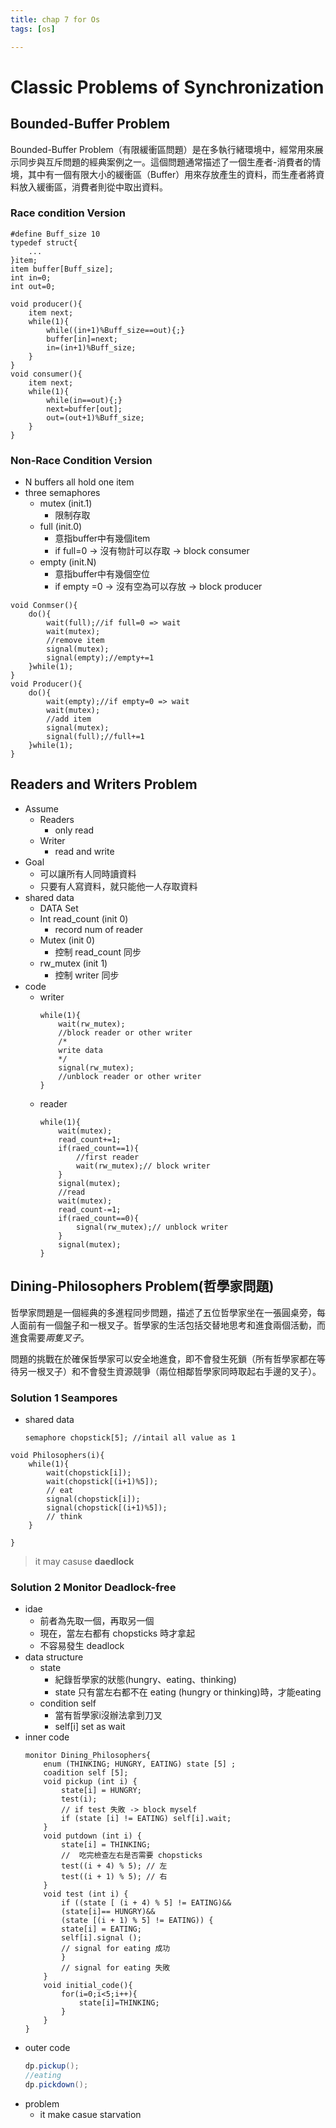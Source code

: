 ```yaml
---
title: chap 7 for Os
tags: [os]

---
```


# Classic Problems of Synchronization
## Bounded-Buffer Problem
Bounded-Buffer Problem（有限緩衝區問題）是在多執行緒環境中，經常用來展示同步與互斥問題的經典案例之一。這個問題通常描述了一個生產者-消費者的情境，其中有一個有限大小的緩衝區（Buffer）用來存放產生的資料，而生產者將資料放入緩衝區，消費者則從中取出資料。
### Race condition Version
```clike=
#define Buff_size 10
typedef struct{
	...
}item;
item buffer[Buff_size];
int in=0;
int out=0;

void producer(){
	item next;
	while(1){
		while((in+1)%Buff_size==out){;}
		buffer[in]=next;
		in=(in+1)%Buff_size;
	}
}
void consumer(){
	item next;
	while(1){
		while(in==out){;}
		next=buffer[out];
		out=(out+1)%Buff_size;
	}
}
```
### Non-Race Condition Version
- N buffers all hold one item
- three semaphores
	- mutex (init.1)
		- 限制存取
	- full (init.0)
		- 意指buffer中有幾個item
		- if full=0 → 沒有物計可以存取 → block consumer
	- empty (init.N)
		- 意指buffer中有幾個空位
		- if empty =0 → 沒有空為可以存放 → block producer

```clike=
void Conmser(){
	do(){
		wait(full);//if full=0 => wait
		wait(mutex);
		//remove item
		signal(mutex);
		signal(empty);//empty+=1
	}while(1);
}
void Producer(){
	do(){
		wait(empty);//if empty=0 => wait
		wait(mutex);
		//add item
		signal(mutex);
		signal(full);//full+=1
	}while(1);
}
```
## Readers and Writers Problem
- Assume
	- Readers
		- only read
	- Writer
		- read and write
- Goal
	- 可以讓所有人同時讀資料
	- 只要有人寫資料，就只能他一人存取資料
- shared data
	- DATA Set
	- Int read_count (init 0)
		- record num of reader 
	- Mutex (init 0)
		- 控制 read_count 同步
	- rw_mutex (init 1)
		- 控制 writer 同步
- code
	- writer
		```clike=1
		while(1){
			wait(rw_mutex);
			//block reader or other writer
			/*
			write data
			*/
			signal(rw_mutex);
			//unblock reader or other writer
		}
		```
	-	reader
		```clike=1
		while(1){
			wait(mutex);
			read_count+=1;
			if(raed_count==1){
				//first reader
				wait(rw_mutex);// block writer 
			}
			signal(mutex);
			//read 
			wait(mutex);
			read_count-=1;
			if(raed_count==0){
				signal(rw_mutex);// unblock writer 
			}
			signal(mutex);
		}
		```
## Dining-Philosophers Problem(哲學家問題) 
哲學家問題是一個經典的多進程同步問題，描述了五位哲學家坐在一張圓桌旁，每人面前有一個盤子和一根叉子。哲學家的生活包括交替地思考和進食兩個活動，而進食需要*兩隻叉子*。

問題的挑戰在於確保哲學家可以安全地進食，即不會發生死鎖（所有哲學家都在等待另一根叉子）和不會發生資源競爭（兩位相鄰哲學家同時取起右手邊的叉子）。
### Solution 1 Seampores
- shared data
	```clike=
	semaphore chopstick[5]; //intail all value as 1
	```
```clike=
void Philosophers(i){
	while(1){
		wait(chopstick[i]);
		wait(chopstick[(i+1)%5]);
		// eat 
		signal(chopstick[i]);
		signal(chopstick[(i+1)%5]);
		// think
	}
	
}
```
> it may casuse **daedlock**

### Solution 2 Monitor Deadlock-free
- idae
	- 前者為先取一個，再取另一個
	- 現在，當左右都有 chopsticks 時才拿起
	- 不容易發生 deadlock
- data structure
	- state
		- 紀錄哲學家的狀態(hungry、eating、thinking)
		- state 只有當左右都不在 eating (hungry or thinking)時，才能eating
	- condition self 
		- 當有哲學家i沒辦法拿到刀叉
		- self[i] set as wait
- inner code
	```java=
	monitor Dining_Philosophers{
		enum (THINKING; HUNGRY, EATING) state [5] ;
		coadition self [5];
		void pickup (int i) {
			state[i] = HUNGRY;
			test(i);
			// if test 失敗 -> block myself
			if (state [i] != EATING) self[i].wait;
		}
		void putdown (int i) {
			state[i] = THINKING;
			//  吃完檢查左右是否需要 chopsticks 
			test((i + 4) % 5); // 左
			test((i + 1) % 5); // 右
		}
		void test (int i) {
			if ((state [ (i + 4) % 5] != EATING)&&
			(state[i]== HUNGRY)&&
			(state [(i + 1) % 5] != EATING)) {
			state[i] = EATING;
			self[i].signal (); 
			// signal for eating 成功
			}
			// signal for eating 失敗
		}
		void initial_code(){
			for(i=0;i<5;i++){
				state[i]=THINKING;
			}
		}
	}
	```
- outer code
	```java
	dp.pickup();
	//eating
	dp.pickdown();
	```
- problem
	- it make casue starvation